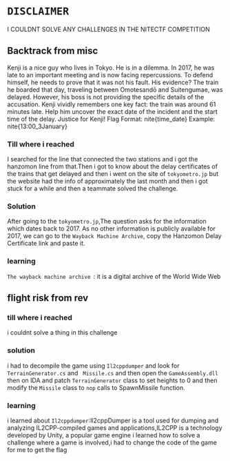 # `DISCLAIMER`
I COULDNT SOLVE ANY CHALLENGES IN THE NITECTF COMPETITION
##  Backtrack from misc 
Kenji is a nice guy who lives in Tokyo. He is in a dilemma. In 2017, he was late to an important meeting and is now facing repercussions. To defend himself, he needs to prove that it was not his fault. His evidence? The train he boarded that day, traveling between Omotesandō and Suitengumae, was delayed. However, his boss is not providing the specific details of the accusation. Kenji vividly remembers one key fact: the train was around 61 minutes late.
Help him uncover the exact date of the incident and the start time of the delay. Justice for Kenji!
Flag Format: nite{time_date} Example: nite{13:00_3January}
### Till where i reached 
I searched for the line that connected the two stations and i got the hanzomon line from that.Then i got to know about the delay certificates of the trains that get
delayed and then i went on the site of `tokyometro.jp` but the website had the info of approximately the last month and then i got stuck for a while and then a
teammate solved the challenge.
### Solution 
After going to the `tokyometro.jp`,The question asks for the information which dates back to 2017.
As no other information is publicly available for 2017, we can go to the `Wayback Machine Archive`, copy the Hanzomon Delay Certificate link and paste it.
### learning 
`The wayback machine archive `: it is a digital archive of the World Wide Web 
## flight risk from rev 
### till where i reached 
i couldnt solve a thing in this challenge
### solution 
i had to decompile the game using `Il2cppdumper` and look for `TerrainGenerator.cs` and ` Missile.cs` and then open the `GameAssembly.dll` then on IDA and 
patch `TerrainGenerator` class to set heights to 0 and then modify the `Missile` class to `nop` calls to SpawnMissile function.
### learning 
i learned about `Il2cppdumper`:Il2cppDumper is a tool used for dumping and analyzing IL2CPP-compiled games and applications,IL2CPP is a technology developed by Unity, a popular game engine
i learned how to solve a challenge where a game is involved,i had to change the code of the game for me to get the flag
